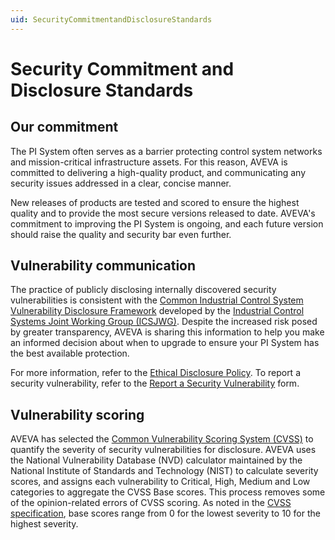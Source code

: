 ```yaml
---
uid: SecurityCommitmentandDisclosureStandards
---
```


# Security Commitment and Disclosure Standards

## Our commitment

The PI System often serves as a barrier protecting control system networks and mission-critical infrastructure assets. For this reason, AVEVA is committed to delivering a high-quality product, and communicating any security issues addressed in a clear, concise manner.  

New releases of products are tested and scored to ensure the highest quality and to provide the most secure versions released to date. AVEVA's commitment to improving the PI System is ongoing, and each future version should raise the quality and security bar even further.  

## Vulnerability communication

The practice of publicly disclosing internally discovered security vulnerabilities is consistent with the [Common Industrial Control System Vulnerability Disclosure Framework](https://us-cert.cisa.gov/sites/default/files/ICSJWG-Archive/ICSJWG_Vulnerability_Disclosure_Framework_Final_1.pdf) developed by the [Industrial Control Systems Joint Working Group (ICSJWG)](https://us-cert.cisa.gov/ics/Industrial-Control-Systems-Joint-Working-Group-ICSJWG). Despite the increased risk posed by greater transparency, AVEVA is sharing this information to help you make an informed decision about when to upgrade to ensure your PI System has the best available protection.  

For more information, refer to the [Ethical Disclosure Policy](https://www.aveva.com/en/legal/osisoft-terms-and-conditions/osisoft-ethical-disclosure/). To report a security vulnerability, refer to the [Report a Security Vulnerability](https://www.aveva.com/en/legal/osisoft-terms-and-conditions/report-security/) form.  

## Vulnerability scoring

AVEVA has selected the [Common Vulnerability Scoring System (CVSS)](https://www.first.org/cvss/) to quantify the severity of security vulnerabilities for disclosure. AVEVA uses the National Vulnerability Database (NVD) calculator maintained by the National Institute of Standards and Technology (NIST) to calculate severity scores, and assigns each vulnerability to Critical, High, Medium and Low categories to aggregate the CVSS Base scores. This process removes some of the opinion-related errors of CVSS scoring. As noted in the [CVSS specification](https://www.first.org/cvss/specification-document), base scores range from 0 for the lowest severity to 10 for the highest severity.
